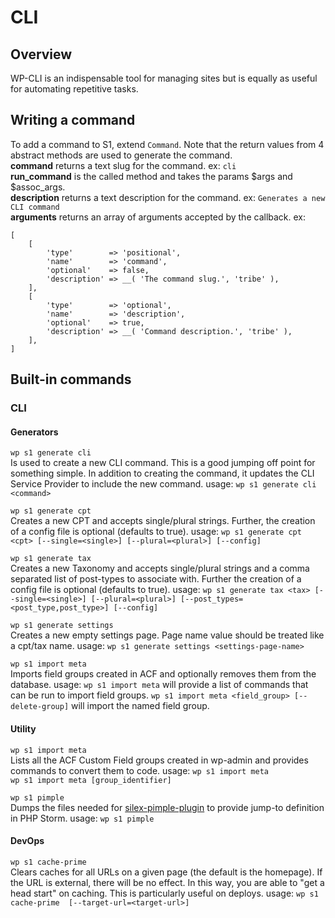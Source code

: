 # CLI

## Overview

WP-CLI is an indispensable tool for managing sites but is equally as useful for automating repetitive tasks.

## Writing a command
To add a command to S1, extend `Command`. Note that the return values from 4 abstract methods are used to generate the command.<BR>
__command__ returns a text slug for the command. ex: `cli`<BR>
__run_command__ is the called method and takes the params $args and $assoc_args.<BR>
__description__ returns a text description for the command. ex: `Generates a new CLI command`<BR>
__arguments__ returns an array of arguments accepted by the callback. ex: 
```
[
    [
        'type'        => 'positional',
        'name'        => 'command',
        'optional'    => false,
        'description' => __( 'The command slug.', 'tribe' ),
    ],
    [
        'type'        => 'optional',
        'name'        => 'description',
        'optional'    => true,
        'description' => __( 'Command description.', 'tribe' ),
    ],
]
```

## Built-in commands
### CLI
#### Generators ####
`wp s1 generate cli`<BR>
Is used to create a new CLI command. This is a good jumping off point for something simple.
In addition to creating the command, it updates the CLI Service Provider to include the new command.
usage: `wp s1 generate cli <command>`

`wp s1 generate cpt`<BR>
Creates a new CPT and accepts single/plural strings. Further, the creation of a config file is optional (defaults to true).
usage: `wp s1 generate cpt <cpt> [--single=<single>] [--plural=<plural>] [--config]`

`wp s1 generate tax`<BR>
Creates a new Taxonomy and accepts single/plural strings and a comma separated list of post-types to associate with. Further the creation of a config file is optional (defaults to true).
usage: `wp s1 generate tax <tax> [--single=<single>] [--plural=<plural>] [--post_types=<post_type,post_type>] [--config]`

`wp s1 generate settings`<BR>
Creates a new empty settings page.
Page name value should be treated like a cpt/tax name. 
usage: `wp s1 generate settings <settings-page-name>`

`wp s1 import meta`<BR>
Imports field groups created in ACF and optionally removes them from the database. 
usage: `wp s1 import meta` will provide a list of commands that can be run to import field groups.
`wp s1 import meta <field_group> [--delete-group]` will import the named field group.

#### Utility ####
`wp s1 import meta`<BR>
Lists all the ACF Custom Field groups created in wp-admin and provides commands to convert them to code.
usage: `wp s1 import meta`<BR>
`wp s1 import meta [group_identifier]` 

`wp s1 pimple`<BR>
Dumps the files needed for [silex-pimple-plugin](https://plugins.jetbrains.com/plugin/7809-silex-pimple-plugin) to provide jump-to definition in PHP Storm.
usage: `wp s1 pimple`

#### DevOps ####
`wp s1 cache-prime`<BR>
Clears caches for all URLs on a given page (the default is the homepage). If the URL is external, there will be no effect. In this way, you are able to "get a head start" on caching. This is particularly useful on deploys. usage: `wp s1 cache-prime  [--target-url=<target-url>]`
